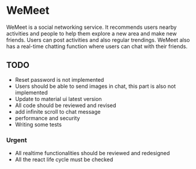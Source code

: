 # WeMeet
WeMeet is a social networking service. It recommends users nearby activities and people to help them explore a new area and make new friends. Users can post activities and also regular trendings. WeMeet also has a real-time chatting function where users can chat with their friends.

## TODO

* Reset password is not implemented
* Users should be able to send images in chat, this part is also not implemented
* Update to material ui latest version
* All code should be reviewed and revised
* add infinite scroll to chat message
* performance and security
* Writing some tests

### Urgent
* All realtime functionalities should be reviewed and redesigned
* All the react life cycle must be checked